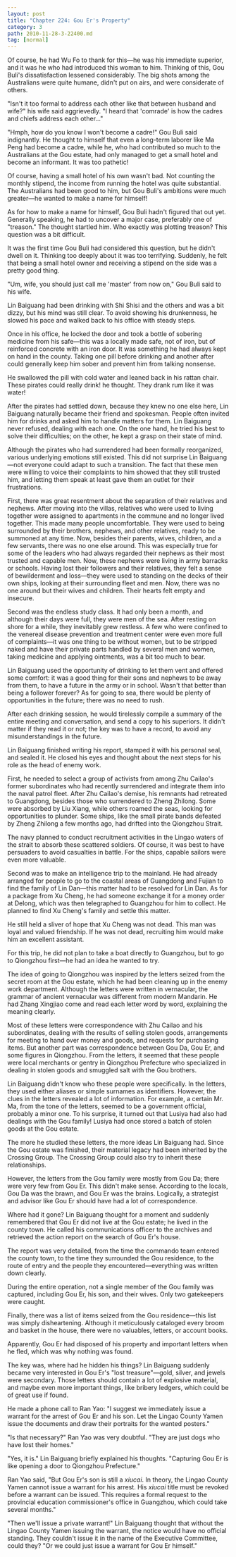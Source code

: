 ```yaml
---
layout: post
title: "Chapter 224: Gou Er's Property"
category: 3
path: 2010-11-28-3-22400.md
tag: [normal]
---
```


Of course, he had Wu Fo to thank for this—he was his immediate superior, and it was he who had introduced this woman to him. Thinking of this, Gou Buli's dissatisfaction lessened considerably. The big shots among the Australians were quite humane, didn't put on airs, and were considerate of others.

"Isn't it too formal to address each other like that between husband and wife?" his wife said aggrievedly. "I heard that 'comrade' is how the cadres and chiefs address each other..."

"Hmph, how do you know I won't become a cadre!" Gou Buli said indignantly. He thought to himself that even a long-term laborer like Ma Peng had become a cadre, while he, who had contributed so much to the Australians at the Gou estate, had only managed to get a small hotel and become an informant. It was too pathetic!

Of course, having a small hotel of his own wasn't bad. Not counting the monthly stipend, the income from running the hotel was quite substantial. The Australians had been good to him, but Gou Buli's ambitions were much greater—he wanted to make a name for himself!

As for how to make a name for himself, Gou Buli hadn't figured that out yet. Generally speaking, he had to uncover a major case, preferably one of "treason." The thought startled him. Who exactly was plotting treason? This question was a bit difficult.

It was the first time Gou Buli had considered this question, but he didn't dwell on it. Thinking too deeply about it was too terrifying. Suddenly, he felt that being a small hotel owner and receiving a stipend on the side was a pretty good thing.

"Um, wife, you should just call me 'master' from now on," Gou Buli said to his wife.

Lin Baiguang had been drinking with Shi Shisi and the others and was a bit dizzy, but his mind was still clear. To avoid showing his drunkenness, he slowed his pace and walked back to his office with steady steps.

Once in his office, he locked the door and took a bottle of sobering medicine from his safe—this was a locally made safe, not of iron, but of reinforced concrete with an iron door. It was something he had always kept on hand in the county. Taking one pill before drinking and another after could generally keep him sober and prevent him from talking nonsense.

He swallowed the pill with cold water and leaned back in his rattan chair. These pirates could really drink! he thought. They drank rum like it was water!

After the pirates had settled down, because they knew no one else here, Lin Baiguang naturally became their friend and spokesman. People often invited him for drinks and asked him to handle matters for them. Lin Baiguang never refused, dealing with each one. On the one hand, he tried his best to solve their difficulties; on the other, he kept a grasp on their state of mind.

Although the pirates who had surrendered had been formally reorganized, various underlying emotions still existed. This did not surprise Lin Baiguang—not everyone could adapt to such a transition. The fact that these men were willing to voice their complaints to him showed that they still trusted him, and letting them speak at least gave them an outlet for their frustrations.

First, there was great resentment about the separation of their relatives and nephews. After moving into the villas, relatives who were used to living together were assigned to apartments in the commune and no longer lived together. This made many people uncomfortable. They were used to being surrounded by their brothers, nephews, and other relatives, ready to be summoned at any time. Now, besides their parents, wives, children, and a few servants, there was no one else around. This was especially true for some of the leaders who had always regarded their nephews as their most trusted and capable men. Now, these nephews were living in army barracks or schools. Having lost their followers and their relatives, they felt a sense of bewilderment and loss—they were used to standing on the decks of their own ships, looking at their surrounding fleet and men. Now, there was no one around but their wives and children. Their hearts felt empty and insecure.

Second was the endless study class. It had only been a month, and although their days were full, they were men of the sea. After resting on shore for a while, they inevitably grew restless. A few who were confined to the venereal disease prevention and treatment center were even more full of complaints—it was one thing to be without women, but to be stripped naked and have their private parts handled by several men and women, taking medicine and applying ointments, was a bit too much to bear.

Lin Baiguang used the opportunity of drinking to let them vent and offered some comfort: it was a good thing for their sons and nephews to be away from them, to have a future in the army or in school. Wasn't that better than being a follower forever? As for going to sea, there would be plenty of opportunities in the future; there was no need to rush.

After each drinking session, he would tirelessly compile a summary of the entire meeting and conversation, and send a copy to his superiors. It didn't matter if they read it or not; the key was to have a record, to avoid any misunderstandings in the future.

Lin Baiguang finished writing his report, stamped it with his personal seal, and sealed it. He closed his eyes and thought about the next steps for his role as the head of enemy work.

First, he needed to select a group of activists from among Zhu Cailao's former subordinates who had recently surrendered and integrate them into the naval patrol fleet. After Zhu Cailao's demise, his remnants had retreated to Guangdong, besides those who surrendered to Zheng Zhilong. Some were absorbed by Liu Xiang, while others roamed the seas, looking for opportunities to plunder. Some ships, like the small pirate bands defeated by Zheng Zhilong a few months ago, had drifted into the Qiongzhou Strait.

The navy planned to conduct recruitment activities in the Lingao waters of the strait to absorb these scattered soldiers. Of course, it was best to have persuaders to avoid casualties in battle. For the ships, capable sailors were even more valuable.

Second was to make an intelligence trip to the mainland. He had already arranged for people to go to the coastal areas of Guangdong and Fujian to find the family of Lin Dan—this matter had to be resolved for Lin Dan. As for a package from Xu Cheng, he had someone exchange it for a money order at Delong, which was then telegraphed to Guangzhou for him to collect. He planned to find Xu Cheng's family and settle this matter.

He still held a sliver of hope that Xu Cheng was not dead. This man was loyal and valued friendship. If he was not dead, recruiting him would make him an excellent assistant.

For this trip, he did not plan to take a boat directly to Guangzhou, but to go to Qiongzhou first—he had an idea he wanted to try.

The idea of going to Qiongzhou was inspired by the letters seized from the secret room at the Gou estate, which he had been cleaning up in the enemy work department. Although the letters were written in vernacular, the grammar of ancient vernacular was different from modern Mandarin. He had Zhang Xingjiao come and read each letter word by word, explaining the meaning clearly.

Most of these letters were correspondence with Zhu Cailao and his subordinates, dealing with the results of selling stolen goods, arrangements for meeting to hand over money and goods, and requests for purchasing items. But another part was correspondence between Gou Da, Gou Er, and some figures in Qiongzhou. From the letters, it seemed that these people were local merchants or gentry in Qiongzhou Prefecture who specialized in dealing in stolen goods and smuggled salt with the Gou brothers.

Lin Baiguang didn't know who these people were specifically. In the letters, they used either aliases or simple surnames as identifiers. However, the clues in the letters revealed a lot of information. For example, a certain Mr. Ma, from the tone of the letters, seemed to be a government official, probably a minor one. To his surprise, it turned out that Lusiya had also had dealings with the Gou family! Lusiya had once stored a batch of stolen goods at the Gou estate.

The more he studied these letters, the more ideas Lin Baiguang had. Since the Gou estate was finished, their material legacy had been inherited by the Crossing Group. The Crossing Group could also try to inherit these relationships.

However, the letters from the Gou family were mostly from Gou Da; there were very few from Gou Er. This didn't make sense. According to the locals, Gou Da was the brawn, and Gou Er was the brains. Logically, a strategist and advisor like Gou Er should have had a lot of correspondence.

Where had it gone? Lin Baiguang thought for a moment and suddenly remembered that Gou Er did not live at the Gou estate; he lived in the county town. He called his communications officer to the archives and retrieved the action report on the search of Gou Er's house.

The report was very detailed, from the time the commando team entered the county town, to the time they surrounded the Gou residence, to the route of entry and the people they encountered—everything was written down clearly.

During the entire operation, not a single member of the Gou family was captured, including Gou Er, his son, and their wives. Only two gatekeepers were caught.

Finally, there was a list of items seized from the Gou residence—this list was simply disheartening. Although it meticulously cataloged every broom and basket in the house, there were no valuables, letters, or account books.

Apparently, Gou Er had disposed of his property and important letters when he fled, which was why nothing was found.

The key was, where had he hidden his things? Lin Baiguang suddenly became very interested in Gou Er's "lost treasure"—gold, silver, and jewels were secondary. Those letters should contain a lot of explosive material, and maybe even more important things, like bribery ledgers, which could be of great use if found.

He made a phone call to Ran Yao: "I suggest we immediately issue a warrant for the arrest of Gou Er and his son. Let the Lingao County Yamen issue the documents and draw their portraits for the wanted posters."

"Is that necessary?" Ran Yao was very doubtful. "They are just dogs who have lost their homes."

"Yes, it is." Lin Baiguang briefly explained his thoughts. "Capturing Gou Er is like opening a door to Qiongzhou Prefecture."

Ran Yao said, "But Gou Er's son is still a *xiucai*. In theory, the Lingao County Yamen cannot issue a warrant for his arrest. His *xiucai* title must be revoked before a warrant can be issued. This requires a formal request to the provincial education commissioner's office in Guangzhou, which could take several months."

"Then we'll issue a private warrant!" Lin Baiguang thought that without the Lingao County Yamen issuing the warrant, the notice would have no official standing. They couldn't issue it in the name of the Executive Committee, could they? "Or we could just issue a warrant for Gou Er himself."